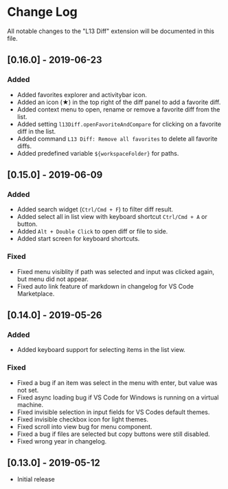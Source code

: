 # Change Log
All notable changes to the "L13 Diff" extension will be documented in this file.

## [0.16.0] - 2019-06-23

### Added
- Added favorites explorer and activitybar icon.
- Added an icon (★) in the top right of the diff panel to add a favorite diff.
- Added context menu to open, rename or remove a favorite diff from the list.
- Added setting `l13Diff.openFavoriteAndCompare` for clicking on a favorite diff in the list.
- Added command `L13 Diff: Remove all favorites` to delete all favorite diffs.
- Added predefined variable `${workspaceFolder}` for paths. 

## [0.15.0] - 2019-06-09

### Added
- Added search widget (`Ctrl/Cmd + F`) to filter diff result.
- Added select all in list view with keyboard shortcut `Ctrl/Cmd + A` or button.
- Added `Alt + Double Click` to open diff or file to side.
- Added start screen for keyboard shortcuts.

### Fixed
- Fixed menu visiblity if path was selected and input was clicked again, but menu did not appear.
- Fixed auto link feature of markdown in changelog for VS Code Marketplace.

## [0.14.0] - 2019-05-26

### Added
- Added keyboard support for selecting items in the list view.

### Fixed
- Fixed a bug if an item was select in the menu with enter, but value was not set.
- Fixed async loading bug if VS Code for Windows is running on a virtual machine.
- Fixed invisible selection in input fields for VS Codes default themes.
- Fixed invisible checkbox icon for light themes.
- Fixed scroll into view bug for menu component.
- Fixed a bug if files are selected but copy buttons were still disabled.
- Fixed wrong year in changelog.

## [0.13.0] - 2019-05-12
- Initial release